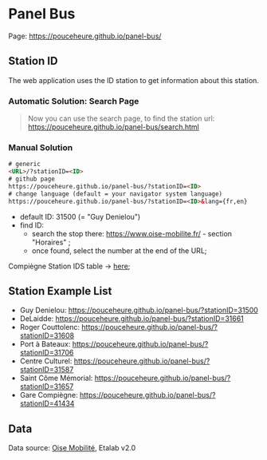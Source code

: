 # Panel Bus

Page: https://pouceheure.github.io/panel-bus/

## Station ID

The web application uses the ID station to get information about this station.

### Automatic Solution: Search Page

> Now you can use the search page, to find the station url: https://pouceheure.github.io/panel-bus/search.html

### Manual Solution

```html
# generic
<URL>/?stationID=<ID>
# github page
https://pouceheure.github.io/panel-bus/?stationID=<ID>
# change language (default = your navigator system language)
https://pouceheure.github.io/panel-bus/?stationID=<ID>&lang={fr,en}
```

- default ID: 31500 (= "Guy Denielou")
- find ID:
  - search the stop there: https://www.oise-mobilite.fr/ - section "Horaires" ;
  - once found, select the number at the end of the URL;

Compiègne Station IDS table -> [here](./doc/station_ids.md);


## Station Example List

- Guy Denielou: https://pouceheure.github.io/panel-bus/?stationID=31500
- DeLaidde: https://pouceheure.github.io/panel-bus/?stationID=31661
- Roger Couttolenc: https://pouceheure.github.io/panel-bus/?stationID=31608
- Port à Bateaux: https://pouceheure.github.io/panel-bus/?stationID=31706
- Centre Culturel: https://pouceheure.github.io/panel-bus/?stationID=31587
- Saint Côme Mémorial: https://pouceheure.github.io/panel-bus/?stationID=31657
- Gare Compiègne: https://pouceheure.github.io/panel-bus/?stationID=41434


## Data

Data source: [Oise Mobilité](https://www.oise-mobilite.fr/open-data), Etalab v2.0
